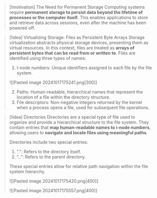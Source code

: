 > [!motivation] The Need for Permanent Storage
> Computing systems require **permanent storage to persist data beyond the lifetime of processes or the computer itself.** This enables applications to store and retrieve data across sessions, even after the machine has been powered off.

> [!idea] Virtualizing Storage: Files as Persistent Byte Arrays
> Storage virtualization abstracts physical storage devices, presenting them as virtual resources. In this context, files are treated as **arrays of persistent bytes that can be read from or written to**. Files are identified using three types of names:
> 
> 1. I-node numbers: Unique identifiers assigned to each file by the file system.
> 
> ![[Pasted image 20241017175241.png|300]]
> 
> 2. Paths: Human-readable, hierarchical names that represent the location of a file within the directory structure.
> 3. File descriptors: Non-negative integers returned by the kernel when a process opens a file, used for subsequent file operations.

> [!idea] Directories
> Directories are a special type of file used to organize and provide a hierarchical structure to the file system. They contain entries that **map human-readable names to i-node numbers**, allowing users to **navigate and locate files using meaningful paths**.
>
> Directories include two special entries:
> 1. ".": Refers to the directory itself.
> 2. "..": Refers to the parent directory.
> 
> These special entries allow for relative path navigation within the file system hierarchy.
>
> ![[Pasted image 20241017175420.png|400]]
>
> ![[Pasted image 20241017175557.png|400]]

